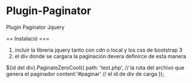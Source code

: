 # Plugin-Paginator
Plugin Paginator Jquery


== Instalació ===
1) incluir la libreria jquery tanto con cdn o local y los css de bootstrap 3
2) el div donde se cargara la paginación devera definirce de esta manera

 $(id del div).PaginateZeroCool({
                    path: 'test.php',  // la ruta del archivo que genera el paginador
                    content:'#paginar' // el id de div de carga 
});
